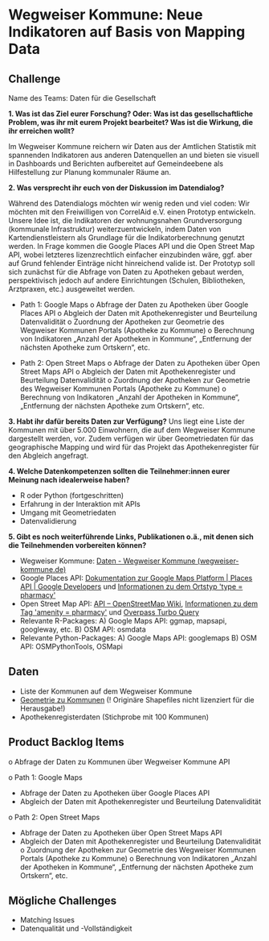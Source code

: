# Wegweiser Kommune: Neue Indikatoren auf Basis von Mapping Data

## Challenge
Name des Teams: Daten für die Gesellschaft

**1.	Was ist das Ziel eurer Forschung? Oder: Was ist das gesellschaftliche Problem, was ihr mit eurem Projekt bearbeitet? Was ist die Wirkung, die ihr erreichen wollt?**

Im Wegweiser Kommune reichern wir Daten aus der Amtlichen Statistik mit spannenden Indikatoren aus anderen Datenquellen an und bieten sie visuell in Dashboards und Berichten aufbereitet auf Gemeindeebene als Hilfestellung zur Planung kommunaler Räume an.
 
**2.	Was versprecht ihr euch von der Diskussion im Datendialog?**

Während des Datendialogs möchten wir wenig reden und viel coden: Wir möchten mit den Freiwilligen von CorrelAid e.V. einen Prototyp entwickeln. Unsere Idee ist, die Indikatoren der wohnungsnahen Grundversorgung (kommunale Infrastruktur) weiterzuentwickeln, indem Daten von Kartendienstleistern als Grundlage für die Indikatorberechnung genutzt werden. In Frage kommen die Google Places API und die Open Street Map API, wobei letzteres lizenzrechtlich einfacher einzubinden wäre, ggf. aber auf Grund fehlender Einträge nicht hinreichend valide ist. Der Prototyp soll sich zunächst für die Abfrage von Daten zu Apotheken gebaut werden, perspektivisch jedoch auf andere Einrichtungen (Schulen, Bibliotheken, Arztpraxen, etc.) ausgeweitet werden.  

-	Path 1: Google Maps
o	Abfrage der Daten zu Apotheken über Google Places API 
o	Abgleich der Daten mit Apothekenregister und Beurteilung Datenvalidität
o	Zuordnung der Apotheken zur Geometrie des Wegweiser Kommunen Portals (Apotheke zu Kommune)
o	Berechnung von Indikatoren „Anzahl der Apotheken in Kommune“, „Entfernung der nächsten Apotheke zum Ortskern“, etc.

-	Path 2: Open Street Maps
o	Abfrage der Daten zu Apotheken über Open Street Maps API
o	Abgleich der Daten mit Apothekenregister und Beurteilung Datenvalidität
o	Zuordnung der Apotheken zur Geometrie des Wegweiser Kommunen Portals (Apotheke zu Kommune)
o	Berechnung von Indikatoren „Anzahl der Apotheken in Kommune“, „Entfernung der nächsten Apotheke zum Ortskern“, etc.
 
**3.	Habt ihr dafür bereits Daten zur Verfügung?**
Uns liegt eine Liste der Kommunen mit über 5.000 Einwohnern, die auf dem Wegweiser Kommune dargestellt werden, vor. Zudem verfügen wir über Geometriedaten für das geographische Mapping und wird für das Projekt das Apothekenregister für den Abgleich angefragt.

**4.	Welche Datenkompetenzen sollten die Teilnehmer:innen eurer Meinung nach idealerweise haben?**

-	R oder Python (fortgeschritten)
-	Erfahrung in der Interaktion mit APIs
-	Umgang mit Geometriedaten
-	Datenvalidierung

**5.	Gibt es noch weiterführende Links, Publikationen o.ä., mit denen sich die Teilnehmenden vorbereiten können?**
-	Wegweiser Kommune: [Daten - Wegweiser Kommune (wegweiser-kommune.de)](https://www.wegweiser-kommune.de/daten/wohnungsnahe-grundversorgung-apotheke+gemeinden-und-staedte+2017+tabelle)
-	Google Places API: [Dokumentation zur Google Maps Platform  |  Places API  |  Google Developers](https://developers.google.com/maps/documentation/places/web-service?hl=de) und [Informationen zu dem Ortstyp 'type = pharmacy'](https://developers.google.com/maps/documentation/places/web-service/supported_types?hl=de)
-	Open Street Map API: [API – OpenStreetMap Wiki](https://wiki.openstreetmap.org/wiki/API), [Informationen zu dem Tag 'amenity = pharmacy'](https://wiki.openstreetmap.org/wiki/Tag:amenity%3Dpharmacy) und [Overpass Turbo Query](https://overpass-turbo.eu/s/1uGP)
-	Relevante R-Packages: A) Google Maps API: ggmap, mapsapi, googleway, etc. B) OSM API: osmdata
-	Relevante Python-Packages: A) Google Maps API: googlemaps B) OSM API: OSMPythonTools, OSMapi

## Daten
- Liste der Kommunen auf dem Wegweiser Kommune
- [Geometrie zu Kommunen](https://opendata-esri-de.opendata.arcgis.com/datasets/esri-de-content::vg250-gemeindegrenzen/about) (! Originäre Shapefiles nicht lizenziert für die Herausgabe!)
- Apothekenregisterdaten (Stichprobe mit 100 Kommunen)

## Product Backlog Items

o	Abfrage der Daten zu Kommunen über Wegweiser Kommune API

o	Path 1: Google Maps
 - Abfrage der Daten zu Apotheken über Google Places API 
 - Abgleich der Daten mit Apothekenregister und Beurteilung Datenvalidität

o	Path 2: Open Street Maps
 - Abfrage der Daten zu Apotheken über Open Street Maps API
 - Abgleich der Daten mit Apothekenregister und Beurteilung Datenvalidität
o	Zuordnung der Apotheken zur Geometrie des Wegweiser Kommunen Portals (Apotheke zu Kommune)
o	Berechnung von Indikatoren „Anzahl der Apotheken in Kommune“, „Entfernung der nächsten Apotheke zum Ortskern“, etc.

## Mögliche Challenges
- Matching Issues
- Datenqualität und -Vollständigkeit
